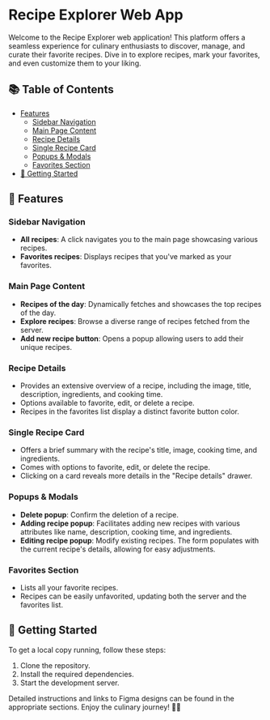 # Recipe Explorer Web App

Welcome to the Recipe Explorer web application! This platform offers a seamless experience for culinary enthusiasts to discover, manage, and curate their favorite recipes. Dive in to explore recipes, mark your favorites, and even customize them to your liking.

## 📚 Table of Contents

- [Features](#-features)
  - [Sidebar Navigation](#sidebar-navigation)
  - [Main Page Content](#main-page-content)
  - [Recipe Details](#recipe-details)
  - [Single Recipe Card](#single-recipe-card)
  - [Popups & Modals](#popups--modals)
  - [Favorites Section](#favorites-section)
- [🚀 Getting Started](#-getting-started)

## 🌟 Features

### Sidebar Navigation

- **All recipes**: A click navigates you to the main page showcasing various recipes.
- **Favorites recipes**: Displays recipes that you've marked as your favorites.

### Main Page Content

- **Recipes of the day**: Dynamically fetches and showcases the top recipes of the day.
- **Explore recipes**: Browse a diverse range of recipes fetched from the server.
- **Add new recipe button**: Opens a popup allowing users to add their unique recipes.

### Recipe Details

- Provides an extensive overview of a recipe, including the image, title, description, ingredients, and cooking time.
- Options available to favorite, edit, or delete a recipe.
- Recipes in the favorites list display a distinct favorite button color.

### Single Recipe Card

- Offers a brief summary with the recipe's title, image, cooking time, and ingredients.
- Comes with options to favorite, edit, or delete the recipe.
- Clicking on a card reveals more details in the "Recipe details" drawer.

### Popups & Modals

- **Delete popup**: Confirm the deletion of a recipe.
- **Adding recipe popup**: Facilitates adding new recipes with various attributes like name, description, cooking time, and ingredients.
- **Editing recipe popup**: Modify existing recipes. The form populates with the current recipe's details, allowing for easy adjustments.

### Favorites Section

- Lists all your favorite recipes.
- Recipes can be easily unfavorited, updating both the server and the favorites list.

## 🚀 Getting Started

To get a local copy running, follow these steps:

1. Clone the repository.
2. Install the required dependencies.
3. Start the development server.

Detailed instructions and links to Figma designs can be found in the appropriate sections. Enjoy the culinary journey! 🍲🥘
